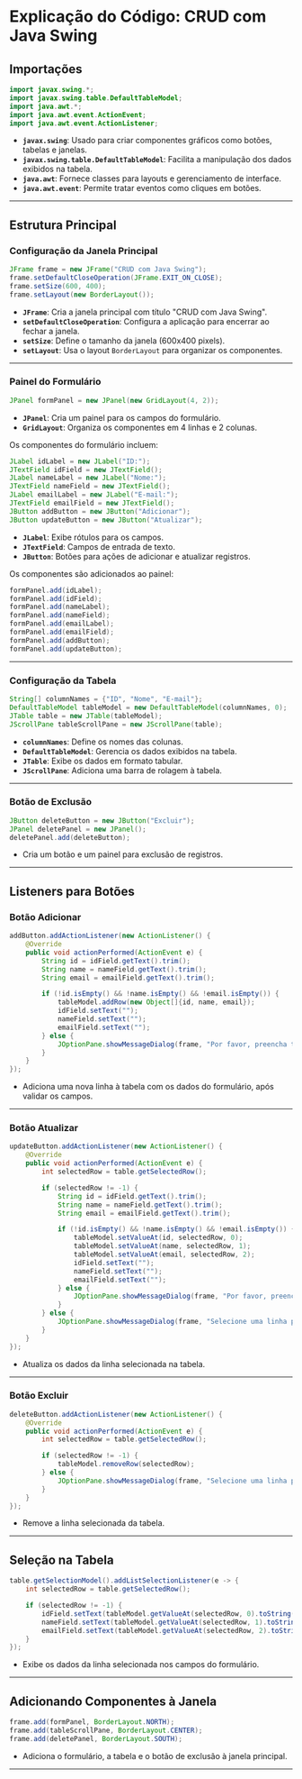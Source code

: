 # Explicação do Código: CRUD com Java Swing


## Importações

```java
import javax.swing.*;
import javax.swing.table.DefaultTableModel;
import java.awt.*;
import java.awt.event.ActionEvent;
import java.awt.event.ActionListener;
```

- **`javax.swing`**: Usado para criar componentes gráficos como botões, tabelas e janelas.
- **`javax.swing.table.DefaultTableModel`**: Facilita a manipulação dos dados exibidos na tabela.
- **`java.awt`**: Fornece classes para layouts e gerenciamento de interface.
- **`java.awt.event`**: Permite tratar eventos como cliques em botões.

---

## Estrutura Principal

### Configuração da Janela Principal

```java
JFrame frame = new JFrame("CRUD com Java Swing");
frame.setDefaultCloseOperation(JFrame.EXIT_ON_CLOSE);
frame.setSize(600, 400);
frame.setLayout(new BorderLayout());
```

- **`JFrame`**: Cria a janela principal com título "CRUD com Java Swing".
- **`setDefaultCloseOperation`**: Configura a aplicação para encerrar ao fechar a janela.
- **`setSize`**: Define o tamanho da janela (600x400 pixels).
- **`setLayout`**: Usa o layout `BorderLayout` para organizar os componentes.

---

### Painel do Formulário

```java
JPanel formPanel = new JPanel(new GridLayout(4, 2));
```

- **`JPanel`**: Cria um painel para os campos do formulário.
- **`GridLayout`**: Organiza os componentes em 4 linhas e 2 colunas.

Os componentes do formulário incluem:

```java
JLabel idLabel = new JLabel("ID:");
JTextField idField = new JTextField();
JLabel nameLabel = new JLabel("Nome:");
JTextField nameField = new JTextField();
JLabel emailLabel = new JLabel("E-mail:");
JTextField emailField = new JTextField();
JButton addButton = new JButton("Adicionar");
JButton updateButton = new JButton("Atualizar");
```

- **`JLabel`**: Exibe rótulos para os campos.
- **`JTextField`**: Campos de entrada de texto.
- **`JButton`**: Botões para ações de adicionar e atualizar registros.

Os componentes são adicionados ao painel:

```java
formPanel.add(idLabel);
formPanel.add(idField);
formPanel.add(nameLabel);
formPanel.add(nameField);
formPanel.add(emailLabel);
formPanel.add(emailField);
formPanel.add(addButton);
formPanel.add(updateButton);
```

---

### Configuração da Tabela

```java
String[] columnNames = {"ID", "Nome", "E-mail"};
DefaultTableModel tableModel = new DefaultTableModel(columnNames, 0);
JTable table = new JTable(tableModel);
JScrollPane tableScrollPane = new JScrollPane(table);
```

- **`columnNames`**: Define os nomes das colunas.
- **`DefaultTableModel`**: Gerencia os dados exibidos na tabela.
- **`JTable`**: Exibe os dados em formato tabular.
- **`JScrollPane`**: Adiciona uma barra de rolagem à tabela.

---

### Botão de Exclusão

```java
JButton deleteButton = new JButton("Excluir");
JPanel deletePanel = new JPanel();
deletePanel.add(deleteButton);
```

- Cria um botão e um painel para exclusão de registros.

---

## Listeners para Botões

### Botão Adicionar

```java
addButton.addActionListener(new ActionListener() {
    @Override
    public void actionPerformed(ActionEvent e) {
        String id = idField.getText().trim();
        String name = nameField.getText().trim();
        String email = emailField.getText().trim();

        if (!id.isEmpty() && !name.isEmpty() && !email.isEmpty()) {
            tableModel.addRow(new Object[]{id, name, email});
            idField.setText("");
            nameField.setText("");
            emailField.setText("");
        } else {
            JOptionPane.showMessageDialog(frame, "Por favor, preencha todos os campos!", "Erro", JOptionPane.ERROR_MESSAGE);
        }
    }
});
```

- Adiciona uma nova linha à tabela com os dados do formulário, após validar os campos.

---

### Botão Atualizar

```java
updateButton.addActionListener(new ActionListener() {
    @Override
    public void actionPerformed(ActionEvent e) {
        int selectedRow = table.getSelectedRow();

        if (selectedRow != -1) {
            String id = idField.getText().trim();
            String name = nameField.getText().trim();
            String email = emailField.getText().trim();

            if (!id.isEmpty() && !name.isEmpty() && !email.isEmpty()) {
                tableModel.setValueAt(id, selectedRow, 0);
                tableModel.setValueAt(name, selectedRow, 1);
                tableModel.setValueAt(email, selectedRow, 2);
                idField.setText("");
                nameField.setText("");
                emailField.setText("");
            } else {
                JOptionPane.showMessageDialog(frame, "Por favor, preencha todos os campos!", "Erro", JOptionPane.ERROR_MESSAGE);
            }
        } else {
            JOptionPane.showMessageDialog(frame, "Selecione uma linha para atualizar!", "Erro", JOptionPane.ERROR_MESSAGE);
        }
    }
});
```

- Atualiza os dados da linha selecionada na tabela.

---

### Botão Excluir

```java
deleteButton.addActionListener(new ActionListener() {
    @Override
    public void actionPerformed(ActionEvent e) {
        int selectedRow = table.getSelectedRow();

        if (selectedRow != -1) {
            tableModel.removeRow(selectedRow);
        } else {
            JOptionPane.showMessageDialog(frame, "Selecione uma linha para excluir!", "Erro", JOptionPane.ERROR_MESSAGE);
        }
    }
});
```

- Remove a linha selecionada da tabela.

---

## Seleção na Tabela

```java
table.getSelectionModel().addListSelectionListener(e -> {
    int selectedRow = table.getSelectedRow();

    if (selectedRow != -1) {
        idField.setText(tableModel.getValueAt(selectedRow, 0).toString());
        nameField.setText(tableModel.getValueAt(selectedRow, 1).toString());
        emailField.setText(tableModel.getValueAt(selectedRow, 2).toString());
    }
});
```

- Exibe os dados da linha selecionada nos campos do formulário.

---

## Adicionando Componentes à Janela

```java
frame.add(formPanel, BorderLayout.NORTH);
frame.add(tableScrollPane, BorderLayout.CENTER);
frame.add(deletePanel, BorderLayout.SOUTH);
```

- Adiciona o formulário, a tabela e o botão de exclusão à janela principal.

---

